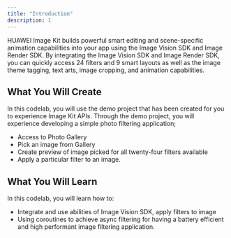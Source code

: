 ```yaml
---
title: "Introduction"
description: 1
---
```


<p>
	HUAWEI Image Kit builds powerful smart editing and scene-specific animation capabilities into your app using the Image Vision SDK and Image Render SDK. By integrating the Image Vision SDK and Image Render SDK, you can quickly access 24 filters and 9 smart layouts as well as the image theme tagging, text arts, image cropping, and animation capabilities.
</p>
<h2>
	<strong>What You Will Create</strong>
</h2>
<p>In this codelab, you will use the demo project that has been created for you to experience Image Kit APIs. Through the demo project, you will experience developing a simple photo filtering application;</p>
<ul>
	<li>Access to Photo Gallery</li>
	<li>Pick an image from Gallery</li>
	<li>Create preview of image picked for all twenty-four filters available</li>
	<li>Apply a particular filter to an image.</li>
</ul>
<h2 class="checklist">
	<strong>What You Will Learn</strong>
</h2>
<p>
	In this codelab, you will learn how to:
</p>
<ul class="checklist">
	<li>Integrate and use abilities of Image Vision SDK, apply filters to image</li>
	<li>Using coroutines to achieve async filtering for having a battery efficient and high performant image filtering application.</li>
</ul>